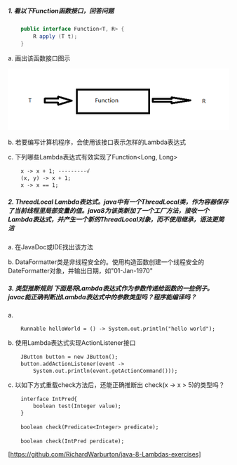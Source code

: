 ##### 1. 看以下Function函数接口，回答问题
```java
    public interface Function<T, R> {
        R apply (T t);
    }
```
a. 画出该函数接口图示


![接口图示](../../../../resources/函数接口图示1.jpg)

b. 若要编写计算机程序，会使用该接口表示怎样的Lambda表达式

c. 下列哪些Lambda表达式有效实现了Function<Long, Long> 
```
    x -> x + 1; ---------√
    (x, y) -> x + 1;
    x -> x == 1;
```

##### 2. ThreadLocal Lambda表达式。java中有一个ThreadLocal类，作为容器保存了当前线程里局部变量的值。java8为该类新加了一个工厂方法，接收一个Lambda表达式，并产生一个新的ThreadLocal对象，而不使用继承，语法更简洁

a. 在JavaDoc或IDE找出该方法


b. DataFormatter类是非线程安全的。使用构造函数创建一个线程安全的DateFormatter对象，并输出日期，如"01-Jan-1970"


##### 3. ***类型推断规则*** 下面是将Lambda表达式作为参数传递给函数的一些例子。javac能正确判断出Lambda表达式中的参数类型吗？程序能编译吗？

a. 
```
    Runnable helloWorld = () -> System.out.println("hello world");
```

b. 使用Lambda表达式实现ActionListener接口
```
    JButton button = new JButton();
    button.addActionListener(event ->
        System.out.println(event.getActionCommand()));
```

c. 以如下方式重载check方法后，还能正确推断出 check(x -> x > 5)的类型吗？
```
    interface IntPred{
        boolean test(Integer value);
    }

    boolean check(Predicate<Integer> predicate);

    boolean check(IntPred perdicate);
```



[https://github.com/RichardWarburton/java-8-Lambdas-exercises]